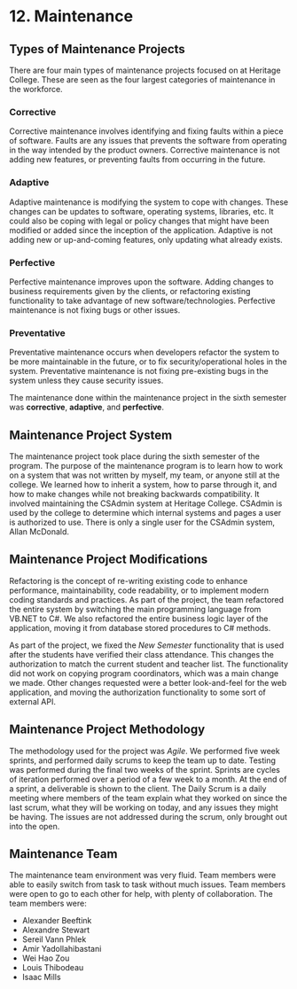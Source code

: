 # 12. Maintenance
## Types of Maintenance Projects
There are four main types of maintenance projects focused on at Heritage College.
These are seen as the four largest categories of maintenance in the workforce.

### Corrective
Corrective maintenance involves identifying and fixing faults within a piece
of software. Faults are any issues that prevents the software from operating
in the way intended by the product owners. Corrective maintenance is not adding
new features, or preventing faults from occurring in the future.

### Adaptive
Adaptive maintenance is modifying the system to cope with changes. These changes
can be updates to software, operating systems, libraries, etc. It could also be
coping with legal or policy changes that might have been modified or added since
the inception of the application. Adaptive is not adding new or up-and-coming
features, only updating what already exists.

### Perfective
Perfective maintenance improves upon the software. Adding changes to business
requirements given by the clients, or refactoring existing functionality to take
advantage of new software/technologies. Perfective maintenance is not fixing
bugs or other issues.

### Preventative
Preventative maintenance occurs when developers refactor the system to be more
maintainable in the future, or to fix security/operational holes in the system.
Preventative maintenance is not fixing pre-existing bugs in the system unless
they cause security issues.

The maintenance done within the maintenance project in the sixth semester was
**corrective**, **adaptive**, and **perfective**.

## Maintenance Project System
The maintenance project took place during the sixth semester of the program.
The purpose of the maintenance program is to learn how to work on a system that
was not written by myself, my team, or anyone still at the college. We learned
how to inherit a system, how to parse through it, and how to make changes while
not breaking backwards compatibility. It involved maintaining the CSAdmin system
at Heritage College. CSAdmin is used by the college to determine which internal
systems and pages a user is authorized to use. There is only a single user for
the CSAdmin system, Allan McDonald.

## Maintenance Project Modifications
Refactoring is the concept of re-writing existing code to enhance performance,
maintainability, code readability, or to implement modern coding standards and
practices. As part of the project, the team refactored the entire system by
switching the main programming language from VB.NET to C#. We also refactored
the entire business logic layer of the application, moving it from database
stored procedures to C# methods.

As part of the project, we fixed the _New Semester_ functionality that is used
after the students have verified their class attendance. This changes the
authorization to match the current student and teacher list. The functionality
did not work on copying program coordinators, which was a main change we made.
Other changes requested were a better look-and-feel for the web application,
and moving the authorization functionality to some sort of external API. 

## Maintenance Project Methodology
The methodology used for the project was _Agile_. We performed five week
sprints, and performed daily scrums to keep the team up to date. Testing
was performed during the final two weeks of the sprint. Sprints are cycles
of iteration performed over a period of a few week to a month. At the end of
a sprint, a deliverable is shown to the client. The Daily Scrum is a daily
meeting where members of the team explain what they worked on since the last
scrum, what they will be working on today, and any issues they might be having.
The issues are not addressed during the scrum, only brought out into the open.

## Maintenance Team
The maintenance team environment was very fluid. Team members were able to
easily switch from task to task without much issues. Team members were open
to go to each other for help, with plenty of collaboration. The team members
were:

- Alexander Beeftink
- Alexandre Stewart
- Sereil Vann Phlek
- Amir Yadollahibastani
- Wei Hao Zou
- Louis Thibodeau
- Isaac Mills
